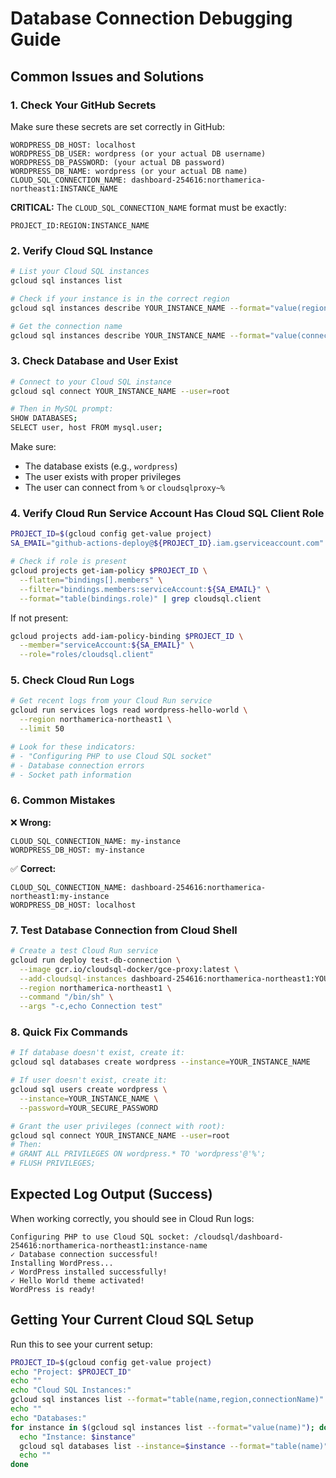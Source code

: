# Database Connection Debugging Guide

## Common Issues and Solutions

### 1. Check Your GitHub Secrets

Make sure these secrets are set correctly in GitHub:

```
WORDPRESS_DB_HOST: localhost
WORDPRESS_DB_USER: wordpress (or your actual DB username)
WORDPRESS_DB_PASSWORD: (your actual DB password)
WORDPRESS_DB_NAME: wordpress (or your actual DB name)
CLOUD_SQL_CONNECTION_NAME: dashboard-254616:northamerica-northeast1:INSTANCE_NAME
```

**CRITICAL:** The `CLOUD_SQL_CONNECTION_NAME` format must be exactly:
```
PROJECT_ID:REGION:INSTANCE_NAME
```

### 2. Verify Cloud SQL Instance

```bash
# List your Cloud SQL instances
gcloud sql instances list

# Check if your instance is in the correct region
gcloud sql instances describe YOUR_INSTANCE_NAME --format="value(region)"

# Get the connection name
gcloud sql instances describe YOUR_INSTANCE_NAME --format="value(connectionName)"
```

### 3. Check Database and User Exist

```bash
# Connect to your Cloud SQL instance
gcloud sql connect YOUR_INSTANCE_NAME --user=root

# Then in MySQL prompt:
SHOW DATABASES;
SELECT user, host FROM mysql.user;
```

Make sure:
- The database exists (e.g., `wordpress`)
- The user exists with proper privileges
- The user can connect from `%` or `cloudsqlproxy~%`

### 4. Verify Cloud Run Service Account Has Cloud SQL Client Role

```bash
PROJECT_ID=$(gcloud config get-value project)
SA_EMAIL="github-actions-deploy@${PROJECT_ID}.iam.gserviceaccount.com"

# Check if role is present
gcloud projects get-iam-policy $PROJECT_ID \
  --flatten="bindings[].members" \
  --filter="bindings.members:serviceAccount:${SA_EMAIL}" \
  --format="table(bindings.role)" | grep cloudsql.client
```

If not present:
```bash
gcloud projects add-iam-policy-binding $PROJECT_ID \
  --member="serviceAccount:${SA_EMAIL}" \
  --role="roles/cloudsql.client"
```

### 5. Check Cloud Run Logs

```bash
# Get recent logs from your Cloud Run service
gcloud run services logs read wordpress-hello-world \
  --region northamerica-northeast1 \
  --limit 50

# Look for these indicators:
# - "Configuring PHP to use Cloud SQL socket"
# - Database connection errors
# - Socket path information
```

### 6. Common Mistakes

❌ **Wrong:**
```
CLOUD_SQL_CONNECTION_NAME: my-instance
WORDPRESS_DB_HOST: my-instance
```

✅ **Correct:**
```
CLOUD_SQL_CONNECTION_NAME: dashboard-254616:northamerica-northeast1:my-instance
WORDPRESS_DB_HOST: localhost
```

### 7. Test Database Connection from Cloud Shell

```bash
# Create a test Cloud Run service
gcloud run deploy test-db-connection \
  --image gcr.io/cloudsql-docker/gce-proxy:latest \
  --add-cloudsql-instances dashboard-254616:northamerica-northeast1:YOUR_INSTANCE \
  --region northamerica-northeast1 \
  --command "/bin/sh" \
  --args "-c,echo Connection test"
```

### 8. Quick Fix Commands

```bash
# If database doesn't exist, create it:
gcloud sql databases create wordpress --instance=YOUR_INSTANCE_NAME

# If user doesn't exist, create it:
gcloud sql users create wordpress \
  --instance=YOUR_INSTANCE_NAME \
  --password=YOUR_SECURE_PASSWORD

# Grant the user privileges (connect with root):
gcloud sql connect YOUR_INSTANCE_NAME --user=root
# Then:
# GRANT ALL PRIVILEGES ON wordpress.* TO 'wordpress'@'%';
# FLUSH PRIVILEGES;
```

## Expected Log Output (Success)

When working correctly, you should see in Cloud Run logs:

```
Configuring PHP to use Cloud SQL socket: /cloudsql/dashboard-254616:northamerica-northeast1:instance-name
✓ Database connection successful!
Installing WordPress...
✓ WordPress installed successfully!
✓ Hello World theme activated!
WordPress is ready!
```

## Getting Your Current Cloud SQL Setup

Run this to see your current setup:

```bash
PROJECT_ID=$(gcloud config get-value project)
echo "Project: $PROJECT_ID"
echo ""
echo "Cloud SQL Instances:"
gcloud sql instances list --format="table(name,region,connectionName)"
echo ""
echo "Databases:"
for instance in $(gcloud sql instances list --format="value(name)"); do
  echo "Instance: $instance"
  gcloud sql databases list --instance=$instance --format="table(name)"
  echo ""
done
```

